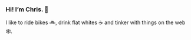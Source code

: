 ### Hi! I’m Chris. 👋

I like to ride bikes 🚲, drink flat whites ☕️ and tinker with things on the web 🕸.
